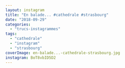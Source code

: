 ```yaml
---
layout: instagram
title: "En balade... #cathedrale #strasbourg"
date: "2018-09-29"
categories: 
  - "trucs-instagrammes"
tags: 
  - "cathedrale"
  - "instagram"
  - "strasbourg"
coverImage: en-balade...-cathedrale-strasbourg.jpg
instagram: BoT8vbID5D2
---
```

